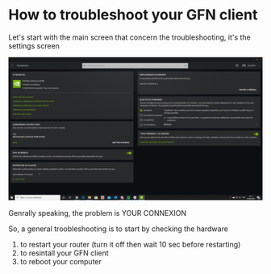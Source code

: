 # How to troubleshoot your GFN client

Let's start with the main screen that concern the troubleshooting, it's the settings screen

![SETTINGS](settings.png)

Genrally speaking, the problem is YOUR CONNEXION

So, a general troobleshooting is to start by checking the hardware

1. to restart your router (turn it off then wait 10 sec before restarting)
2. to resintall your GFN client
3. to reboot your computer
